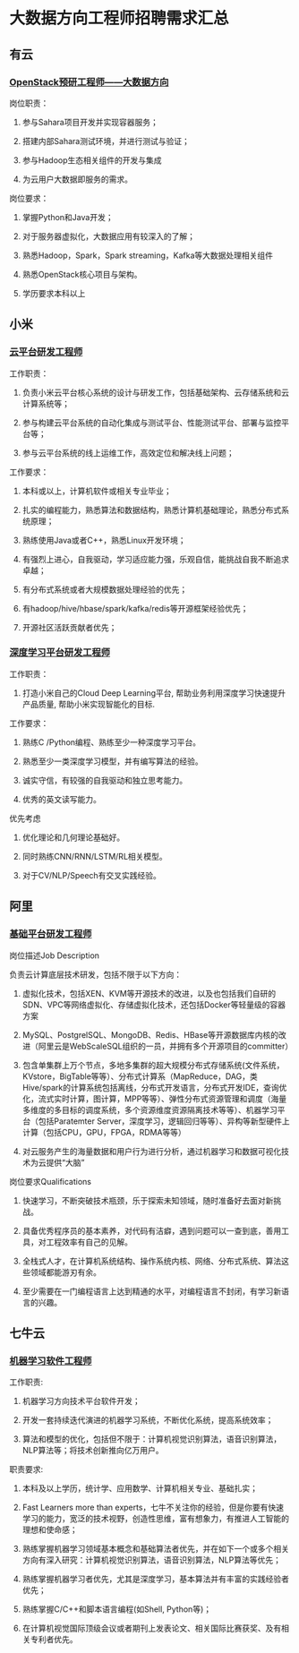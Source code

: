 # 大数据方向工程师招聘需求汇总

## 有云

### [OpenStack预研工程师——大数据方向](https://www.ustack.com/about/jobs/)

岗位职责：

1. 参与Sahara项目开发并实现容器服务；

2. 搭建内部Sahara测试环境，并进行测试与验证；

3. 参与Hadoop生态相关组件的开发与集成

4. 为云用户大数据即服务的需求。

岗位要求：

1. 掌握Python和Java开发；

2. 对于服务器虚拟化，大数据应用有较深入的了解；

3. 熟悉Hadoop，Spark，Spark streaming，Kafka等大数据处理相关组件

4. 熟悉OpenStack核心项目与架构。

5. 学历要求本科以上

## 小米

### [云平台研发工程师](http://hr.xiaomi.com/job/view/649)

工作职责：	

1. 负责小米云平台核心系统的设计与研发工作，包括基础架构、云存储系统和云计算系统等；

2. 参与构建云平台系统的自动化集成与测试平台、性能测试平台、部署与监控平台等；

3. 参与云平台系统的线上运维工作，高效定位和解决线上问题；

工作要求：	

1. 本科或以上，计算机软件或相关专业毕业；

2. 扎实的编程能力，熟悉算法和数据结构，熟悉计算机基础理论，熟悉分布式系统原理；

3. 熟练使用Java或者C++，熟悉Linux开发环境；

4. 有强烈上进心，自我驱动，学习适应能力强，乐观自信，能挑战自我不断追求卓越；

5. 有分布式系统或者大规模数据处理经验的优先；

6. 有hadoop/hive/hbase/spark/kafka/redis等开源框架经验优先；

7. 开源社区活跃贡献者优先；

### [深度学习平台研发工程师](http://hr.xiaomi.com/campus/view/663)

工作职责：

1. 打造小米自己的Cloud Deep Learning平台, 帮助业务利用深度学习快速提升产品质量, 帮助小米实现智能化的目标.

工作要求：	

1. 熟练C /Python编程、熟练至少一种深度学习平台。 

2. 熟悉至少一类深度学习模型，并有编写算法的经验。 

3. 诚实守信，有较强的自我驱动和独立思考能力。 

4. 优秀的英文读写能力。 

优先考虑 

1. 优化理论和几何理论基础好。

2. 同时熟练CNN/RNN/LSTM/RL相关模型。 

3. 对于CV/NLP/Speech有交叉实践经验。

## 阿里

### [基础平台研发工程师](https://campus.alibaba.com/traineePositions.htm?refno=11755)

岗位描述Job Description

负责云计算底层技术研发，包括不限于以下方向： 

1. 虚拟化技术，包括XEN、KVM等开源技术的改进，以及也包括我们自研的SDN、VPC等网络虚拟化、存储虚拟化技术，还包括Docker等轻量级的容器方案 

2. MySQL、PostgrelSQL、MongoDB、Redis、HBase等开源数据库内核的改进（阿里云是WebScaleSQL组织的一员，并拥有多个开源项目的committer） 

3. 包含单集群上万个节点，多地多集群的超大规模分布式存储系统(文件系统，KVstore，BigTable等等）、分布式计算系（MapReduce，DAG，类Hive/spark的计算系统包括离线，分布式开发语言，分布式开发IDE，查询优化，流式实时计算，图计算，MPP等等）、弹性分布式资源管理和调度（海量多维度的多目标的调度系统，多个资源维度资源隔离技术等等）、机器学习平台（包括Paratemter Server，深度学习，逻辑回归等等）、异构等新型硬件上计算（包括CPU，GPU，FPGA，RDMA等等）

4. 对云服务产生的海量数据和用户行为进行分析，通过机器学习和数据可视化技术为云提供“大脑”

岗位要求Qualifications

1. 快速学习，不断突破技术瓶颈，乐于探索未知领域，随时准备好去面对新挑战。

2. 具备优秀程序员的基本素养，对代码有洁癖，遇到问题可以一查到底，善用工具，对工程效率有自己的见解。 

3. 全栈式人才，在计算机系统结构、操作系统内核、网络、分布式系统、算法这些领域都能游刃有余。 

4. 至少需要在一门编程语言上达到精通的水平，对编程语言不封闭，有学习新语言的兴趣。

## 七牛云

### [机器学习软件工程师](http://blog.qiniu.com/archives/6510)

工作职责:

1. 机器学习方向技术平台软件开发；

2. 开发一套持续迭代演进的机器学习系统，不断优化系统，提高系统效率；

3. 算法和模型的优化，包括但不限于：计算机视觉识别算法，语音识别算法，NLP算法等；将技术创新推向亿万用户。

职责要求:

1. 本科及以上学历，统计学、应用数学、计算机相关专业、基础扎实；

2. Fast Learners more than experts，七牛不关注你的经验，但是你要有快速学习的能力，宽泛的技术视野，创造性思维，富有想象力，有推进人工智能的理想和使命感；

3. 熟练掌握机器学习领域基本概念和基础算法者优先，并在如下一个或多个相关方向有深入研究：计算机视觉识别算法，语音识别算法，NLP算法等优先；

4. 熟练掌握机器学习者优先，尤其是深度学习，基本算法并有丰富的实践经验者优先；

5. 熟练掌握C/C++和脚本语言编程(如Shell, Python等)；

6. 在计算机视觉国际顶级会议或者期刊上发表论文、相关国际比赛获奖、及有相关专利者优先。
